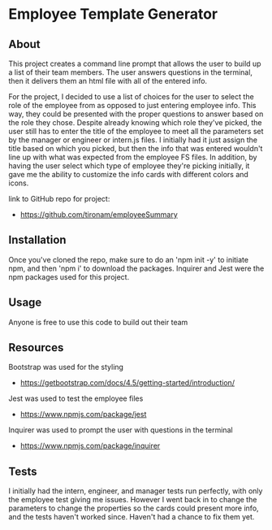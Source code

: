 # Employee Template Generator

## About

This project creates a command line prompt that allows the user to build up a list of their team members. The user answers questions in the terminal, then it delivers them an html file with all of the entered info. 

For the project, I decided to use a list of choices for the user to select the role of the employee from as opposed to just entering employee info. This way, they could be presented with the proper questions to answer based on the role they chose. Despite already knowing which role they've picked, the user still has to enter the title of the employee to meet all the parameters set by the manager or engineer or intern.js files. I initially had it just assign the title based on which you picked, but then the info that was entered wouldn't line up with what was expected from the employee FS files. In addition, by having the user select which type of employee they're picking initially, it gave me the ability to customize the info cards with different colors and icons.

link to GitHub repo for project:
* <https://github.com/tironam/employeeSummary>

## Installation

Once you've cloned the repo, make sure to do an 'npm init -y' to initiate npm, and then 'npm i' to download the packages. Inquirer and Jest were the npm packages used for this project.

## Usage

Anyone is free to use this code to build out their team

## Resources

Bootstrap was used for the styling 
* <https://getbootstrap.com/docs/4.5/getting-started/introduction/>

Jest was used to test the employee files
* <https://www.npmjs.com/package/jest>

Inquirer was used to prompt the user with questions in the terminal
* <https://www.npmjs.com/package/inquirer>

## Tests

I initially had the intern, engineer, and manager tests run perfectly, with only the employee test giving me issues. However I went back in to change the parameters to change the properties so the cards could present more info, and the tests haven't worked since. Haven't had a chance to fix them yet.